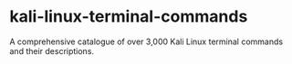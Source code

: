 # kali-linux-terminal-commands
A comprehensive catalogue of over 3,000 Kali Linux terminal commands and their descriptions.
